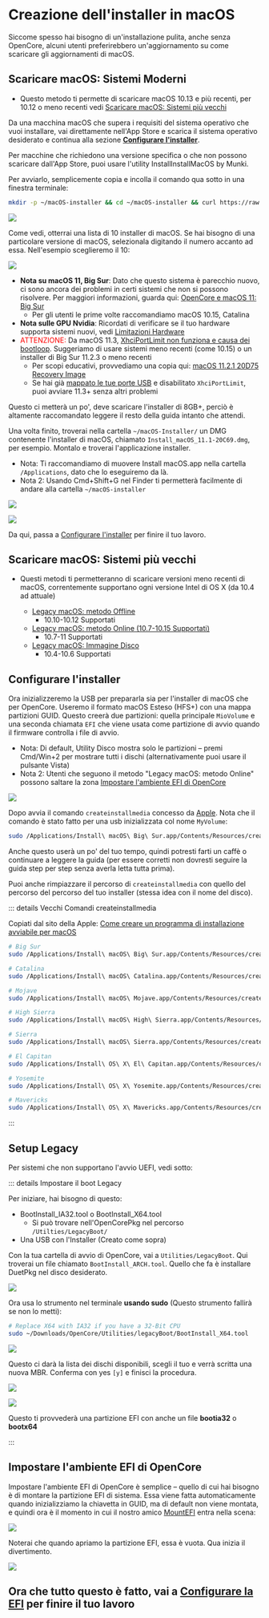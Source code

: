 # Creazione dell'installer in macOS

Siccome spesso hai bisogno di un'installazione pulita, anche senza OpenCore, alcuni utenti preferirebbero un'aggiornamento su come scaricare gli aggiornamenti di macOS.

## Scaricare macOS: Sistemi Moderni

* Questo metodo ti permette di scaricare macOS 10.13 e più recenti, per 10.12 o meno recenti vedi [Scaricare macOS: Sistemi più vecchi](#scaricare-macos-sistemi-piu-vecchi)

Da una macchina macOS che supera i requisiti del sistema operativo che vuoi installare, vai direttamente nell'App Store e scarica il sistema operativo desiderato e continua alla sezione [**Configurare l'installer**](#configurare-l'installer).

Per macchine che richiedono una versione specifica o che non possono scaricare dall'App Store, puoi usare l'utility InstallInstallMacOS by Munki.

Per avviarlo, semplicemente copia e incolla il comando qua sotto in una finestra terminale:

```sh
mkdir -p ~/macOS-installer && cd ~/macOS-installer && curl https://raw.githubusercontent.com/munki/macadmin-scripts/main/installinstallmacos.py > installinstallmacos.py && sudo python installinstallmacos.py
```

![](../images/installer-guide/mac-install-md/munki.png)

Come vedi, otterrai una lista di 10 installer di macOS. Se hai bisogno di una particolare versione di macOS, selezionala digitando il numero accanto ad essa. Nell'esempio sceglieremo il 10:

![](../images/installer-guide/mac-install-md/munki-process.png)

* **Nota su macOS 11, Big Sur**: Dato che questo sistema è parecchio nuovo, ci sono ancora dei problemi in certi sistemi che non si possono risolvere. Per maggiori informazioni, guarda qui: [OpenCore e macOS 11: Big Sur](/extras/big-sur.md)
  * Per gli utenti le prime volte raccomandiamo macOS 10.15, Catalina
* **Nota sulle GPU Nvidia**: Ricordati di verificare se il tuo hardware supporta sistemi nuovi, vedi [Limitazioni Hardware](/macos-limits.md)
* <span style="color:red">ATTENZIONE:</span> Da macOS 11.3, [XhciPortLimit non funziona e causa dei bootloop](https://github.com/dortania/bugtracker/issues/162). Suggeriamo di usare sistemi meno recenti (come 10.15) o un installer di Big Sur 11.2.3 o meno recenti
    * Per scopi educativi, provvediamo una copia qui: [macOS 11.2.1 20D75 Recovery Image](https://archive.org/details/base-system_202102)
    * Se hai già [mappato le tue porte USB](/OpenCore-Post-Install/usb/) e disabilitato `XhciPortLimit`, puoi avviare 11.3+ senza altri problemi

Questo ci metterà un po', deve scaricare l'installer di 8GB+, perciò è altamente raccomandato leggere il resto della guida intanto che attendi.

Una volta finito, troverai nella cartella `~/macOS-Installer/` un DMG contenente l'installer di macOS, chiamato `Install_macOS_11.1-20C69.dmg`, per esempio. Montalo e troverai l'applicazione installer.

* Nota: Ti raccomandiamo di muovere Install macOS.app nella cartella `/Applications`, dato che lo eseguiremo da là.
* Nota 2: Usando Cmd+Shift+G nel Finder ti permetterà facilmente di andare alla cartella `~/macOS-installer`

![](../images/installer-guide/mac-install-md/munki-done.png)

![](../images/installer-guide/mac-install-md/munki-dmg.png)

Da qui, passa a [Configurare l'installer](#configurare-l'installer) per finire il tuo lavoro.

## Scaricare macOS: Sistemi più vecchi

* Questi metodi ti permetteranno di scaricare versioni meno recenti di macOS, correntemente supportano ogni versione Intel di OS X (da 10.4 ad attuale)

  * [Legacy macOS: metodo Offline](/installer-guide/mac-install-pkg.md)
    * 10.10-10.12 Supportati
  * [Legacy macOS: metodo Online (10.7-10.15 Supportati)](/installer-guide/mac-install-recovery.md)
    * 10.7-11 Supportati
  * [Legacy macOS: Immagine Disco](/installer-guide/mac-install-dmg.md)
    * 10.4-10.6 Supportati

## Configurare l'installer

Ora inizializzeremo la USB per prepararla sia per l'installer di macOS che per OpenCore. Useremo il formato macOS Esteso (HFS+) con una mappa partizioni GUID. Questo creerà due partizioni: quella principale `MioVolume` e una seconda chiamata `EFI` che viene usata come partizione di avvio quando il firmware controlla i file di avvio.

* Nota: Di default, Utility Disco mostra solo le partizioni – premi Cmd/Win+2 per mostrare tutti i dischi (alternativamente puoi usare il pulsante Vista)
* Nota 2: Utenti che seguono il metodo "Legacy macOS: metodo Online" possono saltare la zona [Impostare l'ambiente EFI di OpenCore](#impostare-l'ambiente-efi-di-opencore)

![](../images/installer-guide/mac-install-md/format-usb.png)

Dopo avvia il comando `createinstallmedia` concesso da [Apple](https://support.apple.com/en-us/HT201372). Nota che il comando è stato fatto per una usb inizializzata col nome `MyVolume`:

```sh
sudo /Applications/Install\ macOS\ Big\ Sur.app/Contents/Resources/createinstallmedia --volume /Volumes/MyVolume
```

Anche questo userà un po' del tuo tempo, quindi potresti farti un caffè o continuare a leggere la guida (per essere corretti non dovresti seguire la guida step per step senza averla letta tutta prima).

Puoi anche rimpiazzare il percorso di `createinstallmedia` con quello del percorso del percorso del tuo installer (stessa idea con il nome del disco).

::: details Vecchi Comandi createinstallmedia

Copiati dal sito della Apple: [Come creare un programma di installazione avviabile per macOS](https://support.apple.com/it-it/HT201372)

```sh
# Big Sur
sudo /Applications/Install\ macOS\ Big\ Sur.app/Contents/Resources/createinstallmedia --volume /Volumes/MyVolume

# Catalina
sudo /Applications/Install\ macOS\ Catalina.app/Contents/Resources/createinstallmedia --volume /Volumes/MyVolume

# Mojave
sudo /Applications/Install\ macOS\ Mojave.app/Contents/Resources/createinstallmedia --volume /Volumes/MyVolume

# High Sierra
sudo /Applications/Install\ macOS\ High\ Sierra.app/Contents/Resources/createinstallmedia --volume /Volumes/MyVolume

# Sierra
sudo /Applications/Install\ macOS\ Sierra.app/Contents/Resources/createinstallmedia --volume /Volumes/MyVolume --applicationpath /Applications/Install\ macOS\ Sierra.app

# El Capitan
sudo /Applications/Install\ OS\ X\ El\ Capitan.app/Contents/Resources/createinstallmedia --volume /Volumes/MyVolume --applicationpath /Applications/Install\ OS\ X\ El\ Capitan.app

# Yosemite
sudo /Applications/Install\ OS\ X\ Yosemite.app/Contents/Resources/createinstallmedia --volume /Volumes/MyVolume --applicationpath /Applications/Install\ OS\ X\ Yosemite.app

# Mavericks
sudo /Applications/Install\ OS\ X\ Mavericks.app/Contents/Resources/createinstallmedia --volume /Volumes/MyVolume --applicationpath /Applications/Install\ OS\ X\ Mavericks.app --nointeraction
```

:::

## Setup Legacy

Per sistemi che non supportano l'avvio UEFI, vedi sotto:

::: details Impostare il boot Legacy

Per iniziare, hai bisogno di questo:

* BootInstall_IA32.tool o BootInstall_X64.tool
  * Si può trovare nell'OpenCorePkg nel percorso `/Utilties/LegacyBoot/`
* Una USB con l'Installer (Creato come sopra)

Con la tua cartella di avvio di OpenCore, vai a `Utilities/LegacyBoot`. Qui troverai un file chiamato `BootInstall_ARCH.tool`. Quello che fa è installare DuetPkg nel disco desiderato.

![](../images/extras/legacy-md/download.png)

Ora usa lo strumento nel terminale **usando sudo** (Questo strumento fallirà se non lo metti):

```sh
# Replace X64 with IA32 if you have a 32-Bit CPU
sudo ~/Downloads/OpenCore/Utilities/legacyBoot/BootInstall_X64.tool
```

![](../images/extras/legacy-md/boot-disk.png)

Questo ci darà la lista dei dischi disponibili, scegli il tuo e verrà scritta una nuova MBR. Conferma con yes `[y]` e finisci la procedura.

![](../images/extras/legacy-md/boot-done.png)

![](../images/extras/legacy-md/efi-base.png)

Questo ti provvederà una partizione EFI con anche un file **bootia32** o **bootx64**

:::

## Impostare l'ambiente EFI di OpenCore

Impostare l'ambiente EFI di OpenCore è semplice – quello di cui hai bisogno è di montare la partizione EFI di sistema. Essa viene fatta automaticamente quando inizializziamo la chiavetta in GUID, ma di default non viene montata, e quindi ora è il momento in cui il nostro amico [MountEFI](https://github.com/corpnewt/MountEFI) entra nella scena:

![](../images/installer-guide/mac-install-md/mount-efi-usb.png)

Noterai che quando apriamo la partizione EFI, essa è vuota. Qua inizia il divertimento.

![](../images/installer-guide/mac-install-md/base-efi.png)

## Ora che tutto questo è fatto, vai a [Configurare la EFI](./opencore-efi.md) per finire il tuo lavoro
